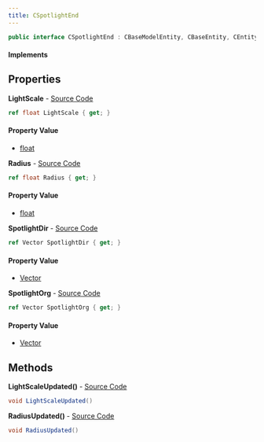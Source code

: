 ```yaml
---
title: CSpotlightEnd
---
```


```csharp
public interface CSpotlightEnd : CBaseModelEntity, CBaseEntity, CEntityInstance, ISchemaClass<CEntityInstance>, ISchemaClass<CBaseEntity>, ISchemaClass<CBaseModelEntity>, ISchemaClass<CSpotlightEnd>, ISchemaField, ISchemaClass, INativeHandle
```

#### Implements

## Properties

**LightScale** - [Source Code](https://github.com/swiftly-solution/swiftlys2/blob/master/managed/src/SwiftlyS2.Generated/Schemas/Interfaces/CSpotlightEnd.cs#L16)

```csharp
ref float LightScale { get; }
```

#### Property Value

- [float](https://learn.microsoft.com/dotnet/api/system.single)

**Radius** - [Source Code](https://github.com/swiftly-solution/swiftlys2/blob/master/managed/src/SwiftlyS2.Generated/Schemas/Interfaces/CSpotlightEnd.cs#L18)

```csharp
ref float Radius { get; }
```

#### Property Value

- [float](https://learn.microsoft.com/dotnet/api/system.single)

**SpotlightDir** - [Source Code](https://github.com/swiftly-solution/swiftlys2/blob/master/managed/src/SwiftlyS2.Generated/Schemas/Interfaces/CSpotlightEnd.cs#L20)

```csharp
ref Vector SpotlightDir { get; }
```

#### Property Value

- [Vector](/docs/api/shared/natives/vector)

**SpotlightOrg** - [Source Code](https://github.com/swiftly-solution/swiftlys2/blob/master/managed/src/SwiftlyS2.Generated/Schemas/Interfaces/CSpotlightEnd.cs#L22)

```csharp
ref Vector SpotlightOrg { get; }
```

#### Property Value

- [Vector](/docs/api/shared/natives/vector)

## Methods

**LightScaleUpdated()** - [Source Code](https://github.com/swiftly-solution/swiftlys2/blob/master/managed/src/SwiftlyS2.Generated/Schemas/Interfaces/CSpotlightEnd.cs#L24)

```csharp
void LightScaleUpdated()
```

**RadiusUpdated()** - [Source Code](https://github.com/swiftly-solution/swiftlys2/blob/master/managed/src/SwiftlyS2.Generated/Schemas/Interfaces/CSpotlightEnd.cs#L25)

```csharp
void RadiusUpdated()
```

